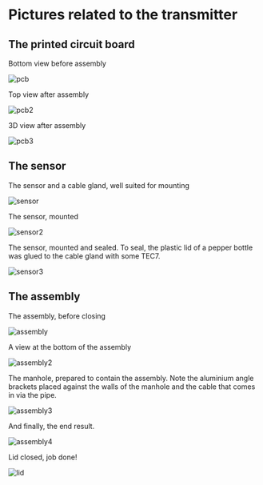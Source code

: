 # Pictures related to the transmitter

## The printed circuit board

Bottom view before assembly

![pcb](transmitter-pcb.jpg)

Top view after assembly

![pcb2](transmitter-pcb2.jpg)

3D view after assembly

![pcb3](transmitter-pcb3.jpg)

## The sensor

The sensor and a cable gland, well suited for mounting

![sensor](sensor-and-cable-gland.jpg)

The sensor, mounted

![sensor2](sensor-mounted.jpg)

The sensor, mounted and sealed.
To seal, the plastic lid of a pepper bottle was glued to the cable gland with some TEC7.

![sensor3](sensor-mounted-and-sealed.jpg)

## The assembly

The assembly, before closing

![assembly](transmitter-assembly-open.jpg)

A view at the bottom of the assembly

![assembly2](transmitter-assembly-bottom.jpg)

The manhole, prepared to contain the assembly.
Note the aluminium angle brackets placed against the walls of the manhole
and the cable that comes in via the pipe.

![assembly3](transmitter-assembly-manhole-prepared.jpg)

And finally, the end result.

![assembly4](transmitter-assembly-in-manhole.jpg)

Lid closed, job done!

![lid](lid.jpg)



